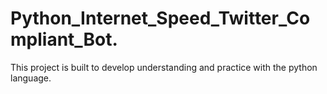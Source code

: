 # Python_Internet_Speed_Twitter_Compliant_Bot.
This project is built to develop understanding and practice with the python language.
